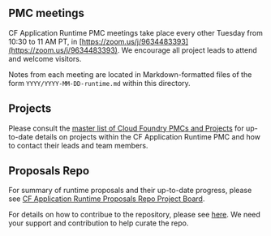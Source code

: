 ## PMC meetings

CF Application Runtime PMC meetings take place every other Tuesday from 10:30 to 11 AM PT, in [https://zoom.us/j/9634483393](https://zoom.us/j/9634483393). We encourage all project leads to attend and welcome visitors.

Notes from each meeting are located in Markdown-formatted files of the form `YYYY/YYYY-MM-DD-runtime.md` within this directory.


## Projects

Please consult the [master list of Cloud Foundry PMCs and Projects](https://docs.google.com/spreadsheets/d/1hg0EA3aB9wiCq8SgCU90ft4qrHvczsUjK0W_31APWxM/edit) for up-to-date details on projects within the CF Application Runtime PMC and how to contact their leads and team members.

## Proposals Repo
For summary of runtime proposals and their up-to-date progress, please see [CF Application Runtime Proposals Repo Project Board](https://github.com/cloudfoundry/cfar-proposals/projects/1).

For details on how to contribue to the repository, please see [here](https://github.com/cloudfoundry/cfar-proposals).
We need your support and contribution to help curate the repo. 
